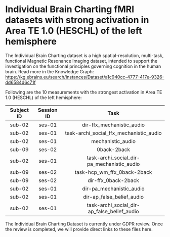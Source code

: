 # Individual Brain Charting fMRI datasets with strong activation in Area TE 1.0 (HESCHL) of the left hemisphere

The Individual Brain Charting dataset is a high spatial-resolution, multi-task, functional Magnetic Resonance Imaging dataset, intended to support the investigation on the functional principles governing cognition in the human brain.
Read more in the Knowledge Graph: https://kg.ebrains.eu/search/instances/Dataset/a1c940cc-4777-417e-9326-dd6584d6c71f

Following are the 10 measurements with the strongest activation in Area TE 1.0 (HESCHL) of the left hemisphere:

| Subject ID | Session ID | Task |
| :-: | :-: | :-: |
| sub-02 | ses-01 | dir-ffx_mechanistic_audio|
| sub-02 | ses-01 | task-archi_social_ffx_mechanistic_audio|
| sub-02 | ses-01 | mechanistic_audio|
| sub-09 | ses-02 | 0back-2back|
| sub-02 | ses-01 | task-archi_social_dir-pa_mechanistic_audio|
| sub-09 | ses-02 | task-hcp_wm_ffx_0back-2back|
| sub-09 | ses-02 | dir-ffx_0back-2back|
| sub-02 | ses-01 | dir-pa_mechanistic_audio|
| sub-02 | ses-01 | dir-ap_false_belief_audio|
| sub-02 | ses-01 | task-archi_social_dir-ap_false_belief_audio|


The Individual Brain Charting Dataset is currently under GDPR review. Once the review is completed, we will provide direct links to these files here.